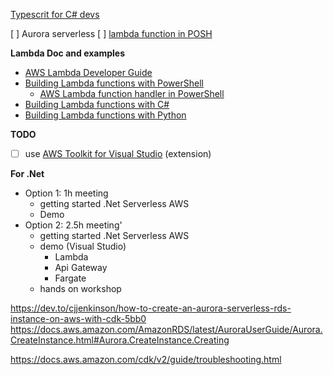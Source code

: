 <!-- https://docs.aws.amazon.com/toolkit-for-visual-studio/latest/user-guide/lambda-creating-project-in-visual-studio.html -->


[Typescrit for C# devs](https://www.youtube.com/watch?v=MRLUylSe6Dc)


[ ] Aurora serverless
[ ] [lambda function in POSH](https://github.com/awsdocs/aws-lambda-developer-guide/blob/main/sample-apps/blank-powershell/function/Handler.ps1)


**Lambda Doc and examples**
- [AWS Lambda Developer Guide](https://github.com/awsdocs/aws-lambda-developer-guide/blob/main/doc_source/index.md)
- [Building Lambda functions with PowerShell](https://github.com/awsdocs/aws-lambda-developer-guide/blob/main/sample-apps/blank-powershell/function/Handler.ps1)
  - [AWS Lambda function handler in PowerShell](https://github.com/awsdocs/aws-lambda-developer-guide/blob/main/doc_source/powershell-handler.md)
- [Building Lambda functions with C#](https://github.com/awsdocs/aws-lambda-developer-guide/blob/main/doc_source/lambda-csharp.md)
- [Building Lambda functions with Python](https://github.com/awsdocs/aws-lambda-developer-guide/blob/main/doc_source/lambda-python.md)




**TODO**
- [ ] use [AWS Toolkit for Visual Studio](https://aws.amazon.com/visualstudio/) (extension)


**For .Net**
- Option 1: 1h meeting 
  - getting started .Net Serverless AWS
  - Demo
- Option 2: 2.5h meeting'
  - getting started .Net Serverless AWS
  - demo (Visual Studio)
    - Lambda
    - Api Gateway
    - Fargate
  - hands on workshop


https://dev.to/cjjenkinson/how-to-create-an-aurora-serverless-rds-instance-on-aws-with-cdk-5bb0
https://docs.aws.amazon.com/AmazonRDS/latest/AuroraUserGuide/Aurora.CreateInstance.html#Aurora.CreateInstance.Creating

https://docs.aws.amazon.com/cdk/v2/guide/troubleshooting.html
